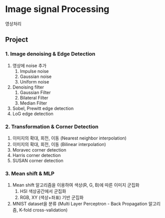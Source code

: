 # Image signal Processing

영상처리

## Project

### 1. Image denoising & Edge Detection

1. 영상에 noise 추가
   1. Impulse noise
   2. Gaussian noise
   3. Uniform noise
2. Denoising filter
   1. Gaussian Filter
   2. Bilateral Filter
   3. Median Filter
3. Sobel, Prewitt edge detection
4. LoG edge detection

### 2. Transformation & Corner Detection

1. 이미지의 확대, 회전, 이동 (Nearest neighbor interpolation)
2. 이미지의 확대, 회전, 이동 (Bilinear interpolation)
3. Moravec corner detection
4. Harris corner detection
5. SUSAN corner detection

### 3. Mean shift & MLP

1. Mean shift 알고리즘을 이용하여 색상(R, G, B)에 따른 이미지 군집화
   1. HSI 색상공간에서 군집화
   2. RGB, XY (색상+좌표) 기반 군집화
2. MNIST dataset을 분류 (Multi Layer Perceptron - Back Propagation 알고리즘, K-fold cross-validation)

